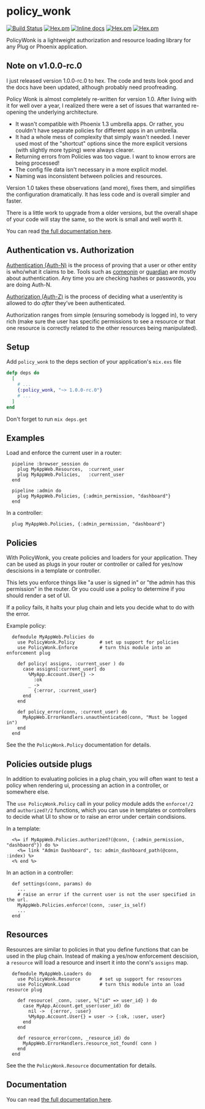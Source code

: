 policy_wonk
========

[![Build Status](https://travis-ci.org/boydm/policy_wonk.svg?branch=master)](https://travis-ci.org/boydm/policy_wonk)
[![Hex.pm](https://img.shields.io/hexpm/v/policy_wonk.svg)](https://hex.pm/packages/policy_wonk)
[![Inline docs](http://inch-ci.org/github/boydm/phoenix_integration.svg?branch=master)](http://inch-ci.org/github/boydm/phoenix_integration)
[![Hex.pm](https://img.shields.io/hexpm/dw/policy_wonk.svg)](https://hex.pm/packages/policy_wonk)
[![Hex.pm](https://img.shields.io/hexpm/dt/policy_wonk.svg)](https://hex.pm/packages/policy_wonk)

PolicyWonk is a lightweight authorization and resource loading library for any Plug or Phoenix application.

## Note on v1.0.0-rc.0

I just released version 1.0.0-rc.0 to hex. The code and tests look good and the docs have
been updated, although probably need proofreading.

Policy Wonk is almost completely re-written for version 1.0. After living with it for well
over a year, I realized there were a set of issues that warranted re-opening the underlying
architecture.

* It wasn't compatible with Phoenix 1.3 umbrella apps. Or rather, you couldn't have separate
policies for different apps in an umbrella.
* It had a whole mess of complexity that simply wasn't needed. I never used
most of the "shortcut" options since the more explicit versions (with slightly more
typing) were always clearer.
* Returning errors from Policies was too vague. I want to know errors are being processed!
* The config file data isn't necessary in a more explicit model.
* Naming was inconsistent between policies and resources.

Version 1.0 takes these observations (and more), fixes them, and simplifies the configuration
dramatically. It has less code and is overall simpler and faster.

There is a little work to upgrade from a older versions, but the overall shape of your code
will stay the same, so the work is small and well worth it.

You can read [the full documentation here](https://hexdocs.pm/policy_wonk/1.0.0-rc.0).

## Authentication vs. Authorization

[Authentication (Auth-N)](https://en.wikipedia.org/wiki/Authentication) is the process of proving that a user or other entity is who/what it claims to be. Tools such as [comeonin](https://hex.pm/packages/comeonin) or [guardian](https://hex.pm/packages/guardian) are mostly about authentication. Any time you are checking hashes or passwords, you are doing Auth-N.

[Authorization (Auth-Z)](https://en.wikipedia.org/wiki/Authorization) is the process of deciding what a user/entity is allowed to do _after_ they’ve been authenticated.

Authorization ranges from simple (ensuring somebody is logged in), to very rich (make sure the user has specific permissions to see a resource or that one resource is correctly related to the other resources being manipulated).


## Setup

Add `policy_wonk` to the deps section of your application's `mix.exs` file

```elixir
defp deps do
  [
    # ...
    {:policy_wonk, "~> 1.0.0-rc.0"}
    # ...
  ]
end
```

Don't forget to run `mix deps.get`

## Examples

Load and enforce the current user in a router:

      pipeline :browser_session do
        plug MyAppWeb.Resources,  :current_user
        plug MyAppWeb.Policies,   :current_user
      end
      
      pipeline :admin do
        plug MyAppWeb.Policies, {:admin_permission, "dashboard"}
      end

In a controller:

      plug MyAppWeb.Policies, {:admin_permission, "dashboard"}


## Policies

With PolicyWonk, you create policies and loaders for your application. They can be used
as plugs in your router or controller or called for yes/now descisions in a template or controller.

This lets you enforce things like "a user is signed in" or "the admin has this permission" in the
router. Or you could use a policy to determine if you should render a set of UI.  

If a policy fails, it halts your plug chain and lets you decide what to do with the error.

Example policy:

      defmodule MyAppWeb.Policies do
        use PolicyWonk.Policy         # set up support for policies
        use PolicyWonk.Enforce        # turn this module into an enforcement plug

        def policy( assigns, :current_user ) do
          case assigns[:current_user] do
            %MyApp.Account.User{} ->
              :ok
            _ ->
              {:error, :current_user}
          end
        end

        def policy_error(conn, :current_user) do
          MyAppWeb.ErrorHandlers.unauthenticated(conn, "Must be logged in")
        end
      end

See the the `PolicyWonk.Policy` documentation for details.

## Policies outside plugs

In addition to evaluating policies in a plug chain, you will often want to test a policy
when rendering ui, processing an action in a controller, or somewhere else.

The `use PolicyWonk.Policy` call in your policy module adds the `enforce!/2` and `authorized?/2`
functions, which you can use in templates or controllers to decide what UI to show or to raise
an error under certain condisions.

In a template:

      <%= if MyAppWeb.Policies.authorized?(@conn, {:admin_permission, "dashbaord"}) do %>
        <%= link "Admin Dashboard", to: admin_dashboard_path(@conn, :index) %>
      <% end %>

In an action in a controller:

      def settings(conn, params) do
        ...
        # raise an error if the current user is not the user specified in the url.
        MyAppWeb.Policies.enforce!(conn, :user_is_self)
        ...
      end

## Resources

Resources are similar to policies in that you define functions that can be used in the plug chain.
Instead of making a yes/now enforcement descision, a `resource` will load a resource and insert it
into the conn's `assigns` map.


      defmodule MyAppWeb.Loaders do
        use PolicyWonk.Resource       # set up support for resources
        use PolicyWonk.Load           # turn this module into an load resource plug

        def resource( _conn, :user, %{"id" => user_id} ) do
          case MyApp.Account.get_user(user_id) do
            nil ->  {:error, :user}
            %MyApp.Account.User{} = user -> {:ok, :user, user}
          end
        end

        def resource_error(conn, _resource_id) do
          MyAppWeb.ErrorHandlers.resource_not_found( conn )
        end
      end

See the the `PolicyWonk.Resource` documentation for details.


## Documentation

You can read [the full documentation here](https://hexdocs.pm/policy_wonk/1.0.0-rc.0).


